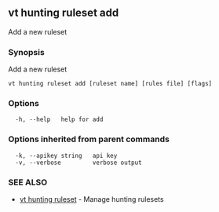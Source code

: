 ## vt hunting ruleset add

Add a new ruleset

### Synopsis

Add a new ruleset

```
vt hunting ruleset add [ruleset name] [rules file] [flags]
```

### Options

```
  -h, --help   help for add
```

### Options inherited from parent commands

```
  -k, --apikey string   api key
  -v, --verbose         verbose output
```

### SEE ALSO

* [vt hunting ruleset](vt_hunting_ruleset.md)	 - Manage hunting rulesets

